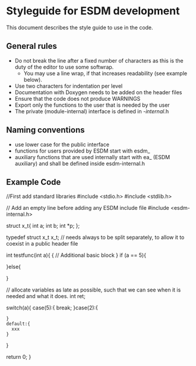 # Styleguide for ESDM development

This document describes the style guide to use in the code.

## General rules

  * Do not break the line after a fixed number of characters as this is the duty of the editor to use some softwrap.
    * You may use a line wrap, if that increases readability (see example below).
  * Use two characters for indentation per level
  * Documentation with Doxygen needs to be added on the header files
  * Ensure that the code does not produce WARNINGS
  * Export only the functions to the user that is needed by the user
  * The private (module-internal) interface is defined in *-internal*.h

## Naming conventions

  * use lower case for the public interface
  * functions for users provided by ESDM start with esdm_
  * auxiliary functions that are used internally start with ea_ (ESDM auxiliary) and shall be defined inside esdm-internal.h

## Example Code

//First add standard libraries
#include <stdio.h>
#include <stdlib.h>

// Add an empty line before adding any ESDM include file
#include <esdm-internal.h>

struct x_t{
  int a;
  int b;
  int *p;
};

typedef struct x_t x_t; // needs always to be split separately, to allow it to coexist in a public header file

int testfunc(int a){
  {
    // Additional basic block
  }
  if (a == 5){

  }else{

  }

  // allocate variables as late as possible, such that we can see when it is needed and what it does.
  int ret;

  switch(a){
    case(5):{
      break;
    }case(2):{

    }
    default:{
      xxx
    }
  }

  return 0;
}
